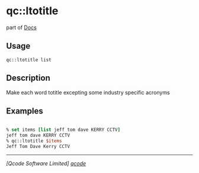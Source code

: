qc::ltotitle
============

part of [Docs](.)

Usage
-----
`
        qc::ltotitle list
    `

Description
-----------
Make each word totitle excepting some industry specific acronyms

Examples
--------
```tcl

% set items [list jeff tom dave KERRY CCTV]
jeff tom dave KERRY CCTV
% qc::ltotitle $items
Jeff Tom Dave Kerry CCTV
```

----------------------------------
*[Qcode Software Limited] [qcode]*

[qcode]: www.qcode.co.uk "Qcode Software"